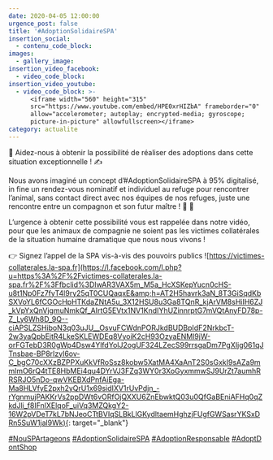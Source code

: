 ```yaml
---
date: 2020-04-05 12:00:00
urgence_post: false
title: '#AdoptionSolidaireSPA'
insertion_social:
  - contenu_code_block:
images:
  - gallery_image:
insertion_video_facebook:
  - video_code_block:
insertion_video_youtube:
  - video_code_block: >-
      <iframe width="560" height="315"
      src="https://www.youtube.com/embed/HPE0xrHIZbA" frameborder="0"
      allow="accelerometer; autoplay; encrypted-media; gyroscope;
      picture-in-picture" allowfullscreen></iframe>
category: actualite
---
```


🔴 Aidez-nous &agrave; obtenir la possibilit&eacute; de r&eacute;aliser des adoptions dans cette situation exceptionnelle \! ✍️

Nous avons imagin&eacute; un concept d’\#AdoptionSolidaireSPA &agrave; 95% digitalis&eacute;, in fine un rendez-vous nominatif et individuel au refuge pour rencontrer l’animal, sans contact direct avec nos &eacute;quipes de nos refuges, juste une rencontre entre un compagnon et son futur ma&icirc;tre \! 🐾 🥰

L’urgence &agrave; obtenir cette possibilit&eacute; vous est rappel&eacute;e dans notre vid&eacute;o, pour que les animaux de compagnie ne soient pas les victimes collat&eacute;rales de la situation humaine dramatique que nous nous vivons \!

👉 Signez l’appel de la SPA vis-&agrave;-vis des pouvoirs publics \![https://victimes-collaterales.la-spa.fr](https://l.facebook.com/l.php?u=https%3A%2F%2Fvictimes-collaterales.la-spa.fr%2F%3Ffbclid%3DIwAR3VAX5m_M5a_HcXSKepYucn0cHS-u8t1Np0Fz7fyT4l9ry25qT0CUQaqxE&amp;h=AT2H5havrk3aN_8T3GiSqdKbSXVoYL6fCGOcHpHTKdaZNtA5u_3X12HSU8u3Ga8TQnR_kjArVM8sHiIH6ZJ_kVpYxQnVjgmuNmkQf_AIrtG5EVtx1NV1KndIYhUZinnrptG7mVQtAnyFD78p-Z_Ly6Wh8D_9Q--ciAPSLZSHiboN3q03uJU__OsvuFCWdnPORJkdBUDBpIdF2NrkbcT-2w3yaQpbEjtR4LkeSKLEWDEq8VyoiK2cH93OzyaENMl9jW-orFGTebD3R0gWp4Dsw4YlfdYolJ2ogUF324LZecS99rrsgaDm7PgXIjg061qJTnsbae-BP8rIzyl6ov-C_bgC70cXXzBZPPXuKkVfRoSsz8kobw5XatMA4XaAnT2S0sGxkI9sAZa9mmlmO6rQ4tTE8HbMEi4qu4DYrVJ3FZq3WY0r3XoGyxmmwSJ9UrZt7aumhRRSRJO5nDo-qwVKEBXdPnfAiEga-Ma8HLVfyE2pxh2yQrU1x69sidIXV1rUvPdjn_-rYgnmujPAKKrVs2ppDWt6vORfOjQXXU6ZnEbwktQ03u0QfGaBEniAFHq0qZkdJli_f8IFnlXElqoF_uiVq3MZQkgY2-16W2pVDeT7kL7bNJeoCTtBVIqSLBkLlGKydltaemHghzjFUgfGWSasrYKSxDRn5SuW1jal9Wk){: target="_blank"}

[\#NouSPArtageons](https://www.facebook.com/hashtag/nouspartageons?source=feed_text&amp;epa=HASHTAG&amp;__xts__%5B0%5D=68.ARCF41jhYq3AQiIM028W4ATUmT4tX7zC_WSDaU4wTQid_0FIGk6BuaujO4m_d4p7eJ4wde-oN2-fG8pL9W074IO3GhU82eVpZxfjqbEpGLxASlODH5pfV4nxfiuAQbHss5aFFN1ZP_mf3c7DNrP-wdYJnel0AFwRIIuuZDhOxi--BI2CxyeHMe2i3h1fdWpy8kiA27rib6bIU1Ln0FjZWWtJvmvwa1OIE55nWsUJGGZ4vC0ZlUezfln9pXqmSpSVr12W38trG6vw8D7fThw9iO3jWZpd6zIpK1E8mJzWBBkXztjHCHbIIyUsGU4htkgXVU_jBCoBytjKm1JF4MiheJraG5ddnxKeyV2CAw&amp;__tn__=%2ANK-R)&nbsp;[\#AdoptionSolidaireSPA](https://www.facebook.com/hashtag/adoptionsolidairespa?source=feed_text&amp;epa=HASHTAG&amp;__xts__%5B0%5D=68.ARCF41jhYq3AQiIM028W4ATUmT4tX7zC_WSDaU4wTQid_0FIGk6BuaujO4m_d4p7eJ4wde-oN2-fG8pL9W074IO3GhU82eVpZxfjqbEpGLxASlODH5pfV4nxfiuAQbHss5aFFN1ZP_mf3c7DNrP-wdYJnel0AFwRIIuuZDhOxi--BI2CxyeHMe2i3h1fdWpy8kiA27rib6bIU1Ln0FjZWWtJvmvwa1OIE55nWsUJGGZ4vC0ZlUezfln9pXqmSpSVr12W38trG6vw8D7fThw9iO3jWZpd6zIpK1E8mJzWBBkXztjHCHbIIyUsGU4htkgXVU_jBCoBytjKm1JF4MiheJraG5ddnxKeyV2CAw&amp;__tn__=%2ANK-R)&nbsp;[\#AdoptionResponsable](https://www.facebook.com/hashtag/adoptionresponsable?source=feed_text&amp;epa=HASHTAG&amp;__xts__%5B0%5D=68.ARCF41jhYq3AQiIM028W4ATUmT4tX7zC_WSDaU4wTQid_0FIGk6BuaujO4m_d4p7eJ4wde-oN2-fG8pL9W074IO3GhU82eVpZxfjqbEpGLxASlODH5pfV4nxfiuAQbHss5aFFN1ZP_mf3c7DNrP-wdYJnel0AFwRIIuuZDhOxi--BI2CxyeHMe2i3h1fdWpy8kiA27rib6bIU1Ln0FjZWWtJvmvwa1OIE55nWsUJGGZ4vC0ZlUezfln9pXqmSpSVr12W38trG6vw8D7fThw9iO3jWZpd6zIpK1E8mJzWBBkXztjHCHbIIyUsGU4htkgXVU_jBCoBytjKm1JF4MiheJraG5ddnxKeyV2CAw&amp;__tn__=%2ANK-R)&nbsp;[\#AdoptDontShop](https://www.facebook.com/hashtag/adoptdontshop?source=feed_text&amp;epa=HASHTAG&amp;__xts__%5B0%5D=68.ARCF41jhYq3AQiIM028W4ATUmT4tX7zC_WSDaU4wTQid_0FIGk6BuaujO4m_d4p7eJ4wde-oN2-fG8pL9W074IO3GhU82eVpZxfjqbEpGLxASlODH5pfV4nxfiuAQbHss5aFFN1ZP_mf3c7DNrP-wdYJnel0AFwRIIuuZDhOxi--BI2CxyeHMe2i3h1fdWpy8kiA27rib6bIU1Ln0FjZWWtJvmvwa1OIE55nWsUJGGZ4vC0ZlUezfln9pXqmSpSVr12W38trG6vw8D7fThw9iO3jWZpd6zIpK1E8mJzWBBkXztjHCHbIIyUsGU4htkgXVU_jBCoBytjKm1JF4MiheJraG5ddnxKeyV2CAw&amp;__tn__=%2ANK-R)